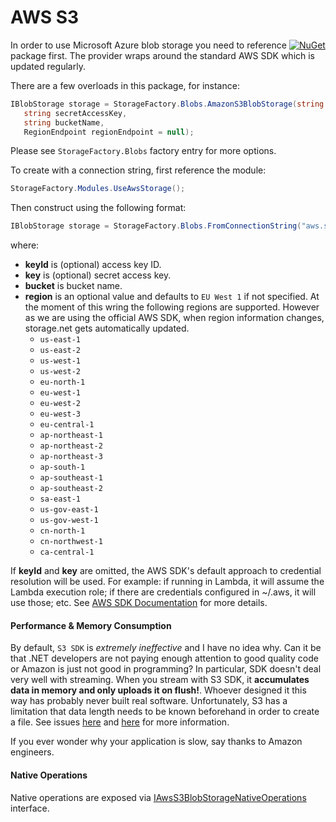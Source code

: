 # AWS S3

In order to use Microsoft Azure blob storage you need to reference [![NuGet](https://img.shields.io/nuget/v/Storage.Net.Amazon.Aws.svg)](https://www.nuget.org/packages/Storage.Net.Amazon.Aws/) package first. The provider wraps around the standard AWS SDK which is updated regularly.



There are a few overloads in this package, for instance:

```csharp
IBlobStorage storage = StorageFactory.Blobs.AmazonS3BlobStorage(string accessKeyId,
   string secretAccessKey,
   string bucketName,
   RegionEndpoint regionEndpoint = null);
```

Please see `StorageFactory.Blobs` factory entry for more options.

To create with a connection string, first reference the module:

```csharp
StorageFactory.Modules.UseAwsStorage();
```

Then construct using the following format:

```csharp
IBlobStorage storage = StorageFactory.Blobs.FromConnectionString("aws.s3://keyId=...;key=...;bucket=...;region=...");
```

where:
- **keyId** is (optional) access key ID.
- **key** is (optional) secret access key.
- **bucket** is bucket name.
- **region** is an optional value and defaults to `EU West 1` if not specified. At the moment of this wring the following regions are supported. However as we are using the official AWS SDK, when region information changes, storage.net gets automatically updated.
  - `us-east-1`
  - `us-east-2`
  - `us-west-1`
  - `us-west-2`
  - `eu-north-1`
  - `eu-west-1`
  - `eu-west-2`
  - `eu-west-3`
  - `eu-central-1`
  - `ap-northeast-1`
  - `ap-northeast-2`
  - `ap-northeast-3`
  - `ap-south-1`
  - `ap-southeast-1`
  - `ap-southeast-2`
  - `sa-east-1`
  - `us-gov-east-1`
  - `us-gov-west-1`
  - `cn-north-1`
  - `cn-northwest-1`
  - `ca-central-1`

If **keyId** and **key** are omitted, the AWS SDK's default approach to credential resolution will be used. For example: if running in Lambda, it will assume the Lambda execution role; if there are credentials configured in ~/.aws, it will use those; etc.  See [AWS SDK Documentation](https://docs.aws.amazon.com/sdk-for-net/v3/developer-guide/net-dg-config-creds.html) for more details.

#### Performance & Memory Consumption

By default, `S3 SDK` is *extremely ineffective* and I have no idea why. Can it be that .NET developers are not paying enough attention to good quality code or Amazon is just not good in programming? In particular, SDK doesn't deal very well with streaming. When you stream with S3 SDK, it **accumulates data in memory and only uploads it on flush!**. Whoever designed it this way has probably never built real software. Unfortunately, S3 has a limitation that data length needs to be known beforehand in order to create a file. See issues [here](https://github.com/aws/aws-sdk-net/issues/1095) and [here](https://github.com/aws/aws-sdk-net/issues/1073) for more information.

If you ever wonder why your application is slow, say thanks to Amazon engineers.


#### Native Operations

Native operations are exposed via [IAwsS3BlobStorageNativeOperations](../src/AWS/Storage.Net.Amazon.Aws/Blobs/IAwsS3BlobStorage.cs) interface.